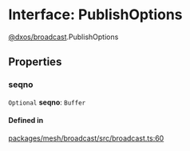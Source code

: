 # Interface: PublishOptions

[@dxos/broadcast](../modules/dxos_broadcast.md).PublishOptions

## Properties

### seqno

 `Optional` **seqno**: `Buffer`

#### Defined in

[packages/mesh/broadcast/src/broadcast.ts:60](https://github.com/dxos/dxos/blob/main/packages/mesh/broadcast/src/broadcast.ts#L60)
